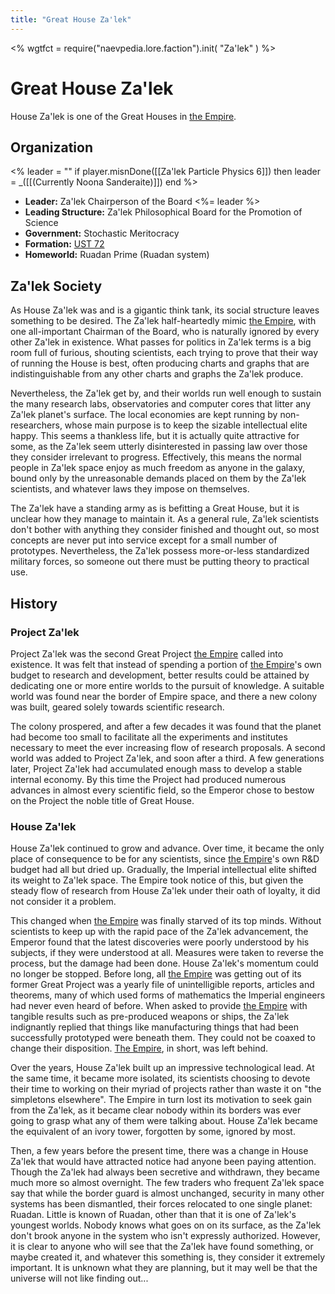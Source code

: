 ```yaml
---
title: "Great House Za'lek"
---
```

<%
wgtfct = require("naevpedia.lore.faction").init( "Za'lek" )
%>
<widget wgtfct />

# Great House Za'lek

House Za'lek is one of the Great Houses in [the Empire](lore/factions/empire).

## Organization
<%
    leader = ""
    if player.misnDone([[Za'lek Particle Physics 6]]) then
        leader = _([[(Currently Noona Sanderaite)]])
    end
%>

* **Leader:** Za'lek Chairperson of the Board <%= leader %>
* **Leading Structure:** Za'lek Philosophical Board for the Promotion of Science
* **Government:** Stochastic Meritocracy
* **Formation:** [UST 72](lore/history)
* **Homeworld:** Ruadan Prime (Ruadan system)

## Za'lek Society

As House Za'lek was and is a gigantic think tank, its social structure leaves something to be desired.
The Za'lek half-heartedly mimic [the Empire](lore/factions/empire), with one all-important Chairman of the Board, who is naturally ignored by every other Za'lek in existence.
What passes for politics in Za'lek terms is a big room full of furious, shouting scientists, each trying to prove that their way of running the House is best, often producing charts and graphs that are indistinguishable from any other charts and graphs the Za'lek produce.

Nevertheless, the Za'lek get by, and their worlds run well enough to sustain the many research labs, observatories and computer cores that litter any Za'lek planet's surface.
The local economies are kept running by non-researchers, whose main purpose is to keep the sizable intellectual elite happy.
This seems a thankless life, but it is actually quite attractive for some, as the Za'lek seem utterly disinterested in passing law over those they consider irrelevant to progress.
Effectively, this means the normal people in Za'lek space enjoy as much freedom as anyone in the galaxy, bound only by the unreasonable demands placed on them by the Za'lek scientists, and whatever laws they impose on themselves.

The Za'lek have a standing army as is befitting a Great House, but it is unclear how they manage to maintain it.
As a general rule, Za'lek scientists don't bother with anything they consider finished and thought out, so most concepts are never put into service except for a small number of prototypes.
Nevertheless, the Za'lek possess more-or-less standardized military forces, so someone out there must be putting theory to practical use.

## History

### Project Za'lek

Project Za'lek was the second Great Project [the Empire](lore/factions/empire) called into existence.
It was felt that instead of spending a portion of [the Empire](lore/factions/empire)'s own budget to research and development, better results could be attained by dedicating one or more entire worlds to the pursuit of knowledge.
A suitable world was found near the border of Empire space, and there a new colony was built, geared solely towards scientific research.

The colony prospered, and after a few decades it was found that the planet had become too small to facilitate all the experiments and institutes necessary to meet the ever increasing flow of research proposals.
A second world was added to Project Za'lek, and soon after a third.
A few generations later, Project Za'lek had accumulated enough mass to develop a stable internal economy.
By this time the Project had produced numerous advances in almost every scientific field, so the Emperor chose to bestow on the Project the noble title of Great House.

### House Za'lek

House Za'lek continued to grow and advance.
Over time, it became the only place of consequence to be for any scientists, since [the Empire](lore/factions/empire)'s own R&D budget had all but dried up.
Gradually, the Imperial intellectual elite shifted its weight to Za'lek space.
The Empire took notice of this, but given the steady flow of research from House Za'lek under their oath of loyalty, it did not consider it a problem.

This changed when [the Empire](lore/factions/empire) was finally starved of its top minds.
Without scientists to keep up with the rapid pace of the Za'lek advancement, the Emperor found that the latest discoveries were poorly understood by his subjects, if they were understood at all.
Measures were taken to reverse the process, but the damage had been done.
House Za'lek's momentum could no longer be stopped.
Before long, all [the Empire](lore/factions/empire) was getting out of its former Great Project was a yearly file of unintelligible reports, articles and theorems, many of which used forms of mathematics the Imperial engineers had never even heard of before.
When asked to provide [the Empire](lore/factions/empire) with tangible results such as pre-produced weapons or ships, the Za'lek indignantly replied that things like manufacturing things that had been successfully prototyped were beneath them.
They could not be coaxed to change their disposition.
[The Empire](lore/factions/empire), in short, was left behind.

Over the years, House Za'lek built up an impressive technological lead.
At the same time, it became more isolated, its scientists choosing to devote their time to working on their myriad of projects rather than waste it on "the simpletons elsewhere".
The Empire in turn lost its motivation to seek gain from the Za'lek, as it became clear nobody within its borders was ever going to grasp what any of them were talking about.
House Za'lek became the equivalent of an ivory tower, forgotten by some, ignored by most.

Then, a few years before the present time, there was a change in House Za'lek that would have attracted notice had anyone been paying attention.
Though the Za'lek had always been secretive and withdrawn, they became much more so almost overnight.
The few traders who frequent Za'lek space say that while the border guard is almost unchanged, security in many other systems has been dismantled, their forces relocated to one single planet: Ruadan.
Little is known of Ruadan, other than that it is one of Za'lek's youngest worlds.
Nobody knows what goes on on its surface, as the Za'lek don't brook anyone in the system who isn't expressly authorized.
However, it is clear to anyone who will see that the Za'lek have found something, or maybe created it, and whatever this something is, they consider it extremely important.
It is unknown what they are planning, but it may well be that the universe will not like finding out...
